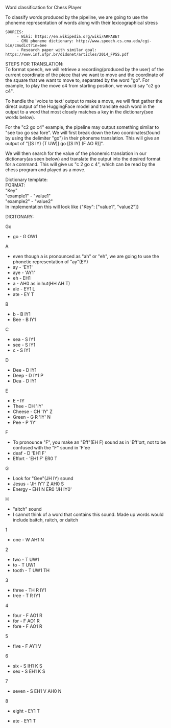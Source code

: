 Word classification for Chess Player  


To classify words produced by the pipeline, we are going to use the phoneme representation of words along with their lexicographical stress  


	SOURCES:  
		 - Wiki: https://en.wikipedia.org/wiki/ARPABET  
		 - CMU phoneme dictionary: http://www.speech.cs.cmu.edu/cgi-bin/cmudict?in=bee  
		 - Research paper with similar goal: https://www.inf.ufpr.br/didonet/articles/2014_FPSS.pdf  

STEPS FOR TRANSLATION:  
To format speech, we will retrieve a recording(produced by the user) of the current coordinate of the piece that we want to move and the coordinate of the square that we want to move to, separated by the word "go". For example, to play the move c4 from starting position, we would say "c2 go c4".  

To handle the 'voice to text' output to make a move, we will first gather the direct output of the HuggingFace model and translate each word in the output to a word that most closely matches a key in the dictionary(see words below).   

For the "c2 go c4" example, the pipeline may output something similar to "see too go sea fore". We will first break down the two coordinates(found by using the delimiter "go") in their phoneme translation. This will give an output of "[(S IY) (T UW)] go [(S IY) (F AO R)]".   

We will then search for the value of the phonemic translation in our dictionary(as seen below) and translate the output into the desired format for a command. This will give us "c 2 go c 4", which can be read by the chess program and played as a move.  

Dictionary template:  
FORMAT:  
	"Key"  
		"example1" - "value1"  
		"example2" - "value2"  
In implementation this will look like {"Key": ["value1", "value2"]}  


DICITONARY:  

Go  
 * go - G OW1

   
A  
 * even though a is pronounced as "ah" or "eh", we are going to use the phonetic representation of "ay"(EY)  
 * ay - 'EY1'  
 * aye - 'AY1'  
 * eh - EH1  
 * a - AH0 as in hut(HH AH T)  
 * ale - EY1 L  
 * ate - EY T


B  
 * b - B IY1  
 * Bee - B IY1  

 
C  
 * sea - S IY1  
 * see - S IY1  
 * c - S IY1

   
D
 * Dee - D IY1
 * Deep - D IY1 P
 * Dea - D IY1

   
E
 * E - IY
 * Thee - DH 'IY'
 * Cheese - CH 'IY' Z
 * Green - G R 'IY' N
 * Pee - P 'IY'

   
F
 * To pronounce "F", you make an "Eff"(EH F) sound as in 'Eff'ort, not to be confused with the "F" sound in 'F'ee
 * deaf - D 'EH1 F'
 * Effort - 'EH1 F' ER0 T

   
G
 * Look for "Gee"(JH IY) sound
 * Jesus - 'JH IY1' Z AH0 S
 * Energy - EH1 N ER0 'JH IY0'

   
H
 * "aitch" sound
 * I cannot think of a word that contains this sound. Made up words would include baitch, raitch, or daitch


1
 * one - W AH1 N

   
2
 * two - T UW1
 * to - T UW1
 * tooth - T UW1 TH

   
3
 * three - TH R IY1
 * tree - T R IY1

   
4
 * four - F AO1 R
 * for - F AO1 R
 * fore - F AO1 R

   
5
 * five - F AY1 V

   
6
 * six - S IH1 K S
 * sex - S EH1 K S

   
7
 * seven - S EH1 V AH0 N

   
8
 * eight - EY1 T

   
 * ate - EY1 T
